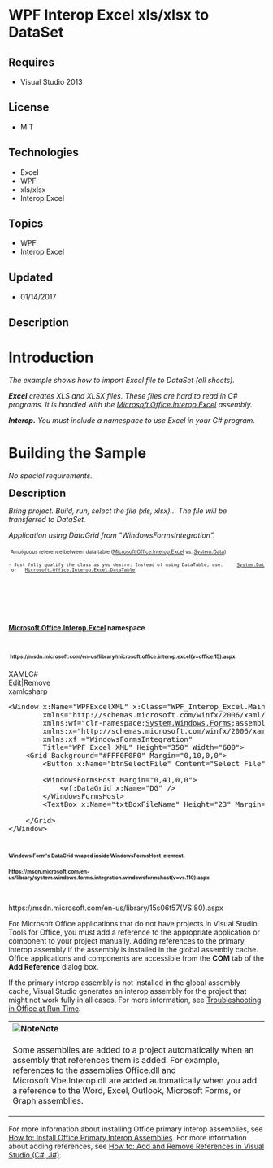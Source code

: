 # WPF  Interop Excel  xls/xlsx  to DataSet
## Requires
- Visual Studio 2013
## License
- MIT
## Technologies
- Excel
- WPF
- xls/xlsx
- Interop Excel
## Topics
- WPF
- Interop Excel
## Updated
- 01/14/2017
## Description

<h1>Introduction</h1>
<p><em>The example shows how to import Excel file to DataSet (all sheets).&nbsp;</em></p>
<p><em><strong>Excel</strong> creates XLS and XLSX files. These files are hard to read in C# programs. It is handled with the <a class="libraryLink" href="https://msdn.microsoft.com/en-US/library/Microsoft.Office.Interop.Excel.aspx" target="_blank" title="Auto generated link to Microsoft.Office.Interop.Excel">Microsoft.Office.Interop.Excel</a> assembly.</em></p>
<p><em><strong>Interop.</strong> You must include a namespace to use Excel in your C# program.&nbsp;<br>
</em></p>
<h1><span>Building the Sample</span></h1>
<p><em>No special requirements.</em></p>
<p><span style="font-size:20px; font-weight:bold">Description</span></p>
<p><em>Bring project. Build, run, select the file (xls, xlsx)... The file will be transferred to DataSet.&nbsp;</em></p>
<p><em>Application using DataGrid from &quot;WindowsFormsIntegration&quot;.</em></p>
<p><em>&nbsp;</em><span style="font-size:x-small">Ambiguous reference between data table (<a class="libraryLink" href="https://msdn.microsoft.com/en-US/library/Microsoft.Office.Interop.Excel.aspx" target="_blank" title="Auto generated link to Microsoft.Office.Interop.Excel">Microsoft.Office.Interop.Excel</a> vs. <a class="libraryLink" href="https://msdn.microsoft.com/en-US/library/System.Data.aspx" target="_blank" title="Auto generated link to System.Data">System.Data</a>)&nbsp;</span></p>
<pre class="commentable-title"><span style="font-size:x-small">-&nbsp;Just fully qualify the class as you desire:&nbsp;Instead of using DataTable, use:&nbsp;&nbsp; &nbsp; <a class="libraryLink" href="https://msdn.microsoft.com/en-US/library/System.Data.DataTable.aspx" target="_blank" title="Auto generated link to System.Data.DataTable">System.Data.DataTable</a><br> or &nbsp; <a class="libraryLink" href="https://msdn.microsoft.com/en-US/library/Microsoft.Office.Interop.Excel.DataTable.aspx" target="_blank" title="Auto generated link to Microsoft.Office.Interop.Excel.DataTable">Microsoft.Office.Interop.Excel.DataTable</a></span></pre>
<p>&nbsp;</p>
<p><em><br>
</em></p>
<h1 class="title"><span style="font-size:small"><a class="libraryLink" href="https://msdn.microsoft.com/en-US/library/Microsoft.Office.Interop.Excel.aspx" target="_blank" title="Auto generated link to Microsoft.Office.Interop.Excel">Microsoft.Office.Interop.Excel</a> namespace&nbsp;</span></h1>
<h1 class="title"><span style="font-size:small">&nbsp;</span><span style="font-size:10px">https://msdn.microsoft.com/en-us/library/microsoft.office.interop.excel(v=office.15).aspx</span></h1>
<div class="scriptcode">
<div class="pluginEditHolder">
<div class="title"><span>XAML</span><span>C#</span></div>
<div class="pluginLinkHolder"><span class="pluginEditHolderLink">Edit</span>|<span class="pluginRemoveHolderLink">Remove</span></div>
<span class="hidden">xaml</span><span class="hidden">csharp</span>


<div class="preview">
<pre class="xaml"><span class="xaml__tag_start">&lt;Window</span>&nbsp;x:<span class="xaml__attr_name">Name</span>=<span class="xaml__attr_value">&quot;WPFExcelXML&quot;</span>&nbsp;x:<span class="xaml__attr_name">Class</span>=<span class="xaml__attr_value">&quot;WPF_Interop_Excel.MainWindow&quot;</span>&nbsp;
&nbsp;&nbsp;&nbsp;&nbsp;&nbsp;&nbsp;&nbsp;&nbsp;<span class="xaml__attr_name">xmlns</span>=<span class="xaml__attr_value">&quot;http://schemas.microsoft.com/winfx/2006/xaml/presentation&quot;</span>&nbsp;
&nbsp;&nbsp;&nbsp;&nbsp;&nbsp;&nbsp;&nbsp;&nbsp;<span class="xaml__keyword">xmlns</span>:<span class="xaml__attr_name">wf</span>=<span class="xaml__attr_value">&quot;clr-namespace:<a class="libraryLink" href="https://msdn.microsoft.com/en-US/library/System.Windows.Forms.aspx" target="_blank" title="Auto generated link to System.Windows.Forms">System.Windows.Forms</a>;assembly=System.Windows.Forms&quot;</span>&nbsp;&nbsp;
&nbsp;&nbsp;&nbsp;&nbsp;&nbsp;&nbsp;&nbsp;&nbsp;<span class="xaml__keyword">xmlns</span>:<span class="xaml__attr_name">x</span>=<span class="xaml__attr_value">&quot;http://schemas.microsoft.com/winfx/2006/xaml&quot;</span>&nbsp;
&nbsp;&nbsp;&nbsp;&nbsp;&nbsp;&nbsp;&nbsp;&nbsp;<span class="xaml__keyword">xmlns</span>:<span class="xaml__attr_name">xf</span>&nbsp;=<span class="xaml__attr_value">&quot;WindowsFormsIntegration&quot;</span>&nbsp;
&nbsp;&nbsp;&nbsp;&nbsp;&nbsp;&nbsp;&nbsp;&nbsp;<span class="xaml__attr_name">Title</span>=<span class="xaml__attr_value">&quot;WPF&nbsp;Excel&nbsp;XML&quot;</span>&nbsp;<span class="xaml__attr_name">Height</span>=<span class="xaml__attr_value">&quot;350&quot;</span>&nbsp;<span class="xaml__attr_name">Width</span>=<span class="xaml__attr_value">&quot;600&quot;</span><span class="xaml__tag_start">&gt;&nbsp;
</span>&nbsp;&nbsp;&nbsp;&nbsp;<span class="xaml__tag_start">&lt;Grid</span>&nbsp;<span class="xaml__attr_name">Background</span>=<span class="xaml__attr_value">&quot;#FFF0F0F0&quot;</span>&nbsp;<span class="xaml__attr_name">Margin</span>=<span class="xaml__attr_value">&quot;0,10,0,0&quot;</span><span class="xaml__tag_start">&gt;&nbsp;
</span>&nbsp;&nbsp;&nbsp;&nbsp;&nbsp;&nbsp;&nbsp;&nbsp;<span class="xaml__tag_start">&lt;Button</span>&nbsp;x:<span class="xaml__attr_name">Name</span>=<span class="xaml__attr_value">&quot;btnSelectFile&quot;</span>&nbsp;<span class="xaml__attr_name">Content</span>=<span class="xaml__attr_value">&quot;Select&nbsp;File&quot;</span>&nbsp;<span class="xaml__attr_name">Margin</span>=<span class="xaml__attr_value">&quot;0,14,10,0&quot;</span>&nbsp;<span class="xaml__attr_name">VerticalAlignment</span>=<span class="xaml__attr_value">&quot;Top&quot;</span>&nbsp;<span class="xaml__attr_name">Click</span>=<span class="xaml__attr_value">&quot;btnSelectFile_Click&quot;</span>&nbsp;<span class="xaml__attr_name">HorizontalAlignment</span>=<span class="xaml__attr_value">&quot;Right&quot;</span>&nbsp;<span class="xaml__attr_name">Width</span>=<span class="xaml__attr_value">&quot;101&quot;</span><span class="xaml__tag_start">/&gt;</span>&nbsp;
&nbsp;
&nbsp;&nbsp;&nbsp;&nbsp;&nbsp;&nbsp;&nbsp;&nbsp;<span class="xaml__tag_start">&lt;WindowsFormsHost</span>&nbsp;<span class="xaml__attr_name">Margin</span>=<span class="xaml__attr_value">&quot;0,41,0,0&quot;</span><span class="xaml__tag_start">&gt;&nbsp;
</span>&nbsp;&nbsp;&nbsp;&nbsp;&nbsp;&nbsp;&nbsp;&nbsp;&nbsp;&nbsp;&nbsp;&nbsp;<span class="xaml__tag_start">&lt;wf</span>:DataGrid&nbsp;x:<span class="xaml__attr_name">Name</span>=<span class="xaml__attr_value">&quot;DG&quot;</span>&nbsp;<span class="xaml__tag_start">/&gt;</span>&nbsp;
&nbsp;&nbsp;&nbsp;&nbsp;&nbsp;&nbsp;&nbsp;&nbsp;<span class="xaml__tag_end">&lt;/WindowsFormsHost&gt;</span>&nbsp;
&nbsp;&nbsp;&nbsp;&nbsp;&nbsp;&nbsp;&nbsp;&nbsp;<span class="xaml__tag_start">&lt;TextBox</span>&nbsp;x:<span class="xaml__attr_name">Name</span>=<span class="xaml__attr_value">&quot;txtBoxFileName&quot;</span>&nbsp;<span class="xaml__attr_name">Height</span>=<span class="xaml__attr_value">&quot;23&quot;</span>&nbsp;<span class="xaml__attr_name">Margin</span>=<span class="xaml__attr_value">&quot;10,13,116,0&quot;</span>&nbsp;<span class="xaml__attr_name">TextWrapping</span>=<span class="xaml__attr_value">&quot;Wrap&quot;</span>&nbsp;<span class="xaml__attr_name">Text</span>=<span class="xaml__attr_value">&quot;Select&nbsp;File&nbsp;Name&quot;</span>&nbsp;<span class="xaml__attr_name">VerticalAlignment</span>=<span class="xaml__attr_value">&quot;Top&quot;</span>&nbsp;<span class="xaml__attr_name">IsEnabled</span>=<span class="xaml__attr_value">&quot;False&quot;</span>&nbsp;<span class="xaml__attr_name">IsReadOnlyCaretVisible</span>=<span class="xaml__attr_value">&quot;True&quot;</span>&nbsp;<span class="xaml__attr_name">Foreground</span>=<span class="xaml__attr_value">&quot;#FF060606&quot;</span><span class="xaml__tag_start">/&gt;</span>&nbsp;
&nbsp;
&nbsp;&nbsp;&nbsp;&nbsp;<span class="xaml__tag_end">&lt;/Grid&gt;</span>&nbsp;
<span class="xaml__tag_end">&lt;/Window&gt;</span>&nbsp;
</pre>
</div>
</div>
</div>
<h1><strong><span style="font-size:x-small">Windows Form's DataGrid wraped inside WindowsFormsHost&nbsp; element. &nbsp;</span></strong></h1>
<p><strong><span style="font-size:x-small">https://msdn.microsoft.com/en-us/library/system.windows.forms.integration.windowsformshost(v=vs.110).aspx&nbsp;</span></strong></p>
<p>&nbsp;</p>
<p>https://msdn.microsoft.com/en-us/library/15s06t57(VS.80).aspx&nbsp;</p>
<p>For Microsoft Office applications that do not have projects in Visual Studio Tools for Office, you must add a reference to the appropriate application or component to your project manually. Adding references to the primary interop assembly if the assembly
 is installed in the global assembly cache. Office applications and components are accessible from the
<strong>COM</strong> tab of the <strong>Add Reference</strong> dialog box.</p>
<p>If the primary interop assembly is not installed in the global assembly cache, Visual Studio generates an interop assembly for the project that might not work fully in all cases. For more information, see
<span class="linkTerms"><a href="https://msdn.microsoft.com/en-us/library/6s0wczt9(v=vs.80).aspx">Troubleshooting in Office at Run Time</a></span>.</p>
<div class="alert">
<table width="100%">
<tbody>
<tr>
<th align="left"><img class="note cl_IC103139" src=":-clear.gif?v=635677640377841095" alt="Note">Note</th>
</tr>
<tr>
<td>
<p>Some assemblies are added to a project automatically when an assembly that references them is added. For example, references to the assemblies Office.dll and Microsoft.Vbe.Interop.dll are added automatically when you add a reference to the Word, Excel, Outlook,
 Microsoft Forms, or Graph assemblies.</p>
</td>
</tr>
</tbody>
</table>
</div>
<p>For more information about installing Office primary interop assemblies, see <span class="linkTerms">
<a href="https://msdn.microsoft.com/en-us/library/kh3965hw(v=vs.80).aspx">How to: Install Office Primary Interop Assemblies</a></span>. For more information about adding references, see
<span class="linkTerms"><a href="https://msdn.microsoft.com/en-us/library/7314433t(v=vs.80).aspx">How to: Add and Remove References in Visual Studio (C#, J#)</a></span>.</p>
